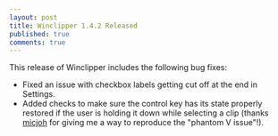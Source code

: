 ```yaml
---
layout: post
title: Winclipper 1.4.2 Released
published: true
comments: true
---
```


This release of Winclipper includes the following bug fixes:
- Fixed an issue with checkbox labels getting cut off at the end in Settings.
- Added checks to make sure the control key has its state properly restored if the user is holding it down while selecting a clip (thanks [micjoh](https://github.com/micjoh) for giving me a way to reproduce the "phantom V issue"!). 